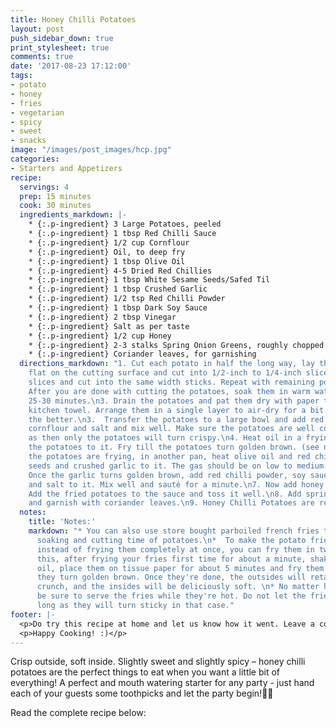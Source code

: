 ```yaml
---
title: Honey Chilli Potatoes
layout: post
push_sidebar_down: true
print_stylesheet: true
comments: true
date: '2017-08-23 17:12:00'
tags:
- potato
- honey
- fries
- vegetarian
- spicy
- sweet
- snacks
image: "/images/post_images/hcp.jpg"
categories:
- Starters and Appetizers
recipe:
  servings: 4
  prep: 15 minutes
  cook: 30 minutes
  ingredients_markdown: |-
    * {:.p-ingredient} 3 Large Potatoes, peeled
    * {:.p-ingredient} 1 tbsp Red Chilli Sauce
    * {:.p-ingredient} 1/2 cup Cornflour
    * {:.p-ingredient} Oil, to deep fry
    * {:.p-ingredient} 1 tbsp Olive Oil
    * {:.p-ingredient} 4-5 Dried Red Chillies
    * {:.p-ingredient} 1 tbsp White Sesame Seeds/Safed Til
    * {:.p-ingredient} 1 tbsp Crushed Garlic
    * {:.p-ingredient} 1/2 tsp Red Chilli Powder
    * {:.p-ingredient} 1 tbsp Dark Soy Sauce
    * {:.p-ingredient} 2 tbsp Vinegar
    * {:.p-ingredient} Salt as per taste
    * {:.p-ingredient} 1/2 cup Honey
    * {:.p-ingredient} 2-3 stalks Spring Onion Greens, roughly chopped
    * {:.p-ingredient} Coriander leaves, for garnishing
  directions_markdown: "1. Cut each potato in half the long way, lay the cut side
    flat on the cutting surface and cut into 1/2-inch to 1/4-inch slices. Stack these
    slices and cut into the same width sticks. Repeat with remaining potatoes.  \n2.
    After you are done with cutting the potatoes, soak them in warm water for around
    25-30 minutes.\n3. Drain the potatoes and pat them dry with paper towel or a clean
    kitchen towel. Arrange them in a single layer to air-dry for a bit. The drier
    the better.\n3.  Transfer the potatoes to a large bowl and add red chilli sauce,
    cornflour and salt and mix well. Make sure the potatoes are well coated with cornstarch
    as then only the potatoes will turn crispy.\n4. Heat oil in a frying pan and add
    the potatoes to it. Fry till the potatoes turn golden brown. (see notes)\n5. While
    the potatoes are frying, in another pan, heat olive oil and red chillies, sesame
    seeds and crushed garlic to it. The gas should be on low to medium flame.\n6.
    Once the garlic turns golden brown, add red chilli powder, soy sauce, vinegar
    and salt to it. Mix well and sauté for a minute.\n7. Now add honey and mix well.
    Add the fried potatoes to the sauce and toss it well.\n8. Add spring onion greens
    and garnish with coriander leaves.\n9. Honey Chilli Potatoes are ready to be served."
  notes:
    title: 'Notes:'
    markdown: "* You can also use store bought parboiled french fries to save the
      soaking and cutting time of potatoes.\n*  To make the potato fries more crisper,
      instead of frying them completely at once, you can fry them in two stages. For
      this, after frying your fries first time for about a minute, shake off the excess
      oil, place them on tissue paper for about 5 minutes and fry them again until
      they turn golden brown. Once they're done, the outsides will retain a satisfying
      crunch, and the insides will be deliciously soft. \n* No matter how you serve,
      be sure to serve the fries while they're hot. Do not let the fries sit for too
      long as they will turn sticky in that case."
footer: |-
  <p>Do try this recipe at home and let us know how it went. Leave a comment, take a picture, post it on Instagram and tag us @hungertreats</p>
  <p>Happy Cooking! :)</p>
---
```


Crisp outside, soft inside. Slightly sweet and slightly spicy – honey chilli potatoes are the perfect things to eat when you want a little bit of everything! A perfect and mouth watering starter for any party - just hand each of your guests some toothpicks and let the party begin!🍟🥔

Read the complete recipe below: